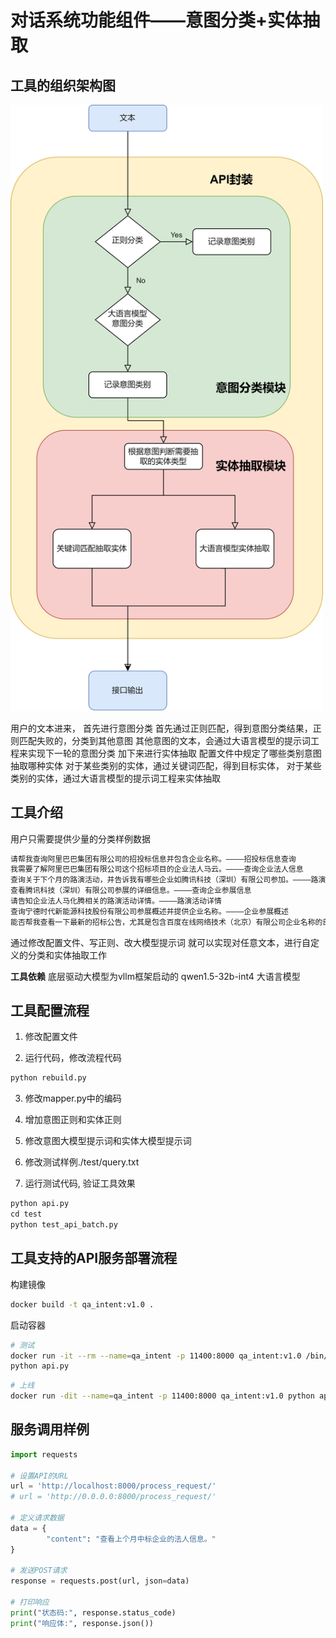 # 对话系统功能组件——意图分类+实体抽取

## 工具的组织架构图

<img src="./pic/架构图.png" alt="架构图" width="500"/>

用户的文本进来，
首先进行意图分类
首先通过正则匹配，得到意图分类结果，正则匹配失败的，分类到其他意图
其他意图的文本，会通过大语言模型的提示词工程来实现下一轮的意图分类
加下来进行实体抽取
配置文件中规定了哪些类别意图抽取哪种实体
对于某些类别的实体，通过关键词匹配，得到目标实体，
对于某些类别的实体，通过大语言模型的提示词工程来实体抽取


## 工具介绍
用户只需要提供少量的分类样例数据
```txt
请帮我查询阿里巴巴集团有限公司的招投标信息并包含企业名称。————招投标信息查询
我需要了解阿里巴巴集团有限公司这个招标项目的企业法人马云。————查询企业法人信息
查询关于下个月的路演活动，并告诉我有哪些企业如腾讯科技（深圳）有限公司参加。————路演活动查询
查看腾讯科技（深圳）有限公司参展的详细信息。————查询企业参展信息
请告知企业法人马化腾相关的路演活动详情。————路演活动详情
查询宁德时代新能源科技股份有限公司参展概述并提供企业名称。————企业参展概述
能否帮我查看一下最新的招标公告，尤其是包含百度在线网络技术（北京）有限公司企业名称的部分。————查看招标公告
```

通过修改配置文件、写正则、改大模型提示词
就可以实现对任意文本，进行自定义的分类和实体抽取工作

**工具依赖**
底层驱动大模型为vllm框架启动的 qwen1.5-32b-int4 大语言模型


## 工具配置流程

1. 修改配置文件

2. 运行代码，修改流程代码
```python
python rebuild.py
```

3. 修改mapper.py中的编码

4. 增加意图正则和实体正则

5. 修改意图大模型提示词和实体大模型提示词

6. 修改测试样例./test/query.txt

7. 运行测试代码, 验证工具效果

```python
python api.py
cd test
python test_api_batch.py
```

## 工具支持的API服务部署流程

构建镜像
```bash
docker build -t qa_intent:v1.0 .
```

启动容器
```bash
# 测试
docker run -it --rm --name=qa_intent -p 11400:8000 qa_intent:v1.0 /bin/bash
python api.py
```

```bash
# 上线
docker run -dit --name=qa_intent -p 11400:8000 qa_intent:v1.0 python api.py
```

## 服务调用样例

```python
import requests

# 设置API的URL
url = 'http://localhost:8000/process_request/'
# url = 'http://0.0.0.0:8000/process_request/'

# 定义请求数据
data = {
        "content": "查看上个月中标企业的法人信息。"
}

# 发送POST请求
response = requests.post(url, json=data)

# 打印响应
print("状态码:", response.status_code)
print("响应体:", response.json())
```


